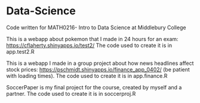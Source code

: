 # Data-Science
Code written for MATH0216- Intro to Data Science at Middlebury College

This is a webapp about pokemon that I made in 24 hours for an exam: https://cflaherty.shinyapps.io/test2/ 
The code used to create it is in app.test2.R

This is a webapp I made in a group project about how news headlines affect stock prices: https://pschmidt.shinyapps.io/finance_app_0402/ (be patient with loading times).
The code used to create it is in app.finance.R

SoccerPaper is my final project for the course, created by myself and a partner. 
The code used to create it is in soccerproj.R


